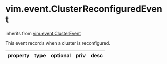 vim.event.ClusterReconfiguredEvent
==================================
inherits from [vim.event.ClusterEvent](docs/vim.event.ClusterEvent.md)


This event records when a cluster is reconfigured.

| property | type | optional | priv | desc |
|:---------|:-----|:---------|:-----|:-----|


